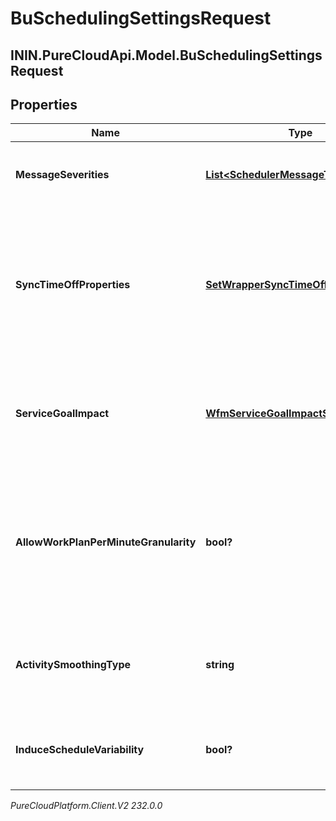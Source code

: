 # BuSchedulingSettingsRequest

## ININ.PureCloudApi.Model.BuSchedulingSettingsRequest

## Properties

|Name | Type | Description | Notes|
|------------ | ------------- | ------------- | -------------|
| **MessageSeverities** | [**List&lt;SchedulerMessageTypeSeverity&gt;**](SchedulerMessageTypeSeverity) | Schedule generation message severity configuration | [optional] |
| **SyncTimeOffProperties** | [**SetWrapperSyncTimeOffProperty**](SetWrapperSyncTimeOffProperty) | Synchronize set of time off properties from scheduled activities to time off requests when the schedule is published. | [optional] |
| **ServiceGoalImpact** | [**WfmServiceGoalImpactSettings**](WfmServiceGoalImpactSettings) | Configures the max percent increase and decrease of service goals for this business unit | [optional] |
| **AllowWorkPlanPerMinuteGranularity** | **bool?** | Indicates whether or not per minute granularity for scheduling will be enabled for this business unit. Defaults to false. | [optional] |
| **ActivitySmoothingType** | **string** | The activity smoothing type for schedule generation in this business unit | [optional] |
| **InduceScheduleVariability** | **bool?** | Indicates whether to provide variability in schedule generation | [optional] |



_PureCloudPlatform.Client.V2 232.0.0_
